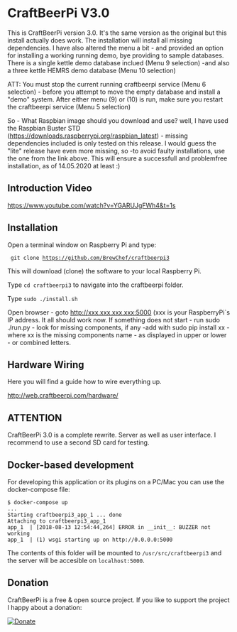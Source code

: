 # CraftBeerPi V3.0

This is CraftBeerPi version 3.0. It's the same version as the original but this install actually does work. The installation will install all missing dependencies. I have also altered the menu a bit - and provided an option for installing a working running demo, bye providing to sample databases. There is a single kettle demo database inclued (Menu 9 selection) -and also a three kettle HEMRS demo database (Menu 10 selection)

ATT: You must stop the current running craftbeerpi service (Menu 6 selection) - before you attempt to move the empty database and install a "demo" system. After either menu (9) or (10) is run, make sure you restart the craftbeerpi service (Menu 5 selection)

So - What Raspbian image should you download and use? well, I have used the Raspbian Buster STD (https://downloads.raspberrypi.org/raspbian_latest) - missing dependencies included is only tested on this release. I would guess the "lite" release have even more missing, so -to avoid faulty installations, use the one from the link above. This will ensure a successfull and problemfree installation, as of 14.05.2020 at least :)


## Introduction Video

https://www.youtube.com/watch?v=YGARUJgFWh4&t=1s

## Installation

Open a terminal window on Raspberry Pi and type:

<code> git clone https://github.com/BrewChef/craftbeerpi3</code>

This will download (clone) the software to your local Raspberry Pi.

Type <code>cd craftbeerpi3</code> to navigate into the craftbeerpi folder.

Type <code>sudo ./install.sh</code>

Open browser - goto http://xxx.xxx.xxx.xxx:5000 (xxx is your RaspberryPi`s IP address.
It all should work now. If something does not start - run sudo ./run.py - look for missing components, if any -add with 
sudo pip install xx - where xx is the missing components name - as displayed in upper or lower - or combined letters.

## Hardware Wiring

Here you will find a guide how to wire everything up.

http://web.craftbeerpi.com/hardware/

## ATTENTION

CraftBeerPi 3.0 is a complete rewrite. Server as well as user interface. I recommend to use a second SD card for testing.

## Docker-based development

For developing this application or its plugins on a PC/Mac you can use the docker-compose file:

``` shell
$ docker-compose up
...
Starting craftbeerpi3_app_1 ... done
Attaching to craftbeerpi3_app_1
app_1  | [2018-08-13 12:54:44,264] ERROR in __init__: BUZZER not working
app_1  | (1) wsgi starting up on http://0.0.0.0:5000
```

The contents of this folder will be mounted to `/usr/src/craftbeerpi3` and the server will be accesible on `localhost:5000`.

## Donation

CraftBeerPi is a free & open source project. If you like to support the project I happy about a donation:

[![Donate](https://www.paypal.com/en_US/i/btn/btn_donateCC_LG.gif)](https://www.paypal.com/cgi-bin/webscr?cmd=_s-xclick&hosted_button_id=2X9KR98KJ8YZQ)
